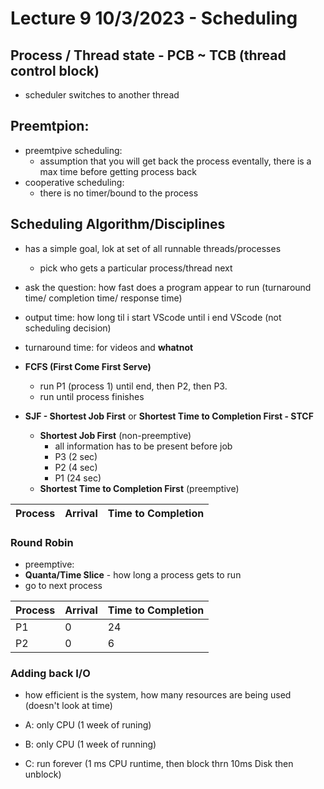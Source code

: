 # Lecture 9 10/3/2023 - Scheduling

## Process / Thread state - PCB ~ TCB (thread control block)

* scheduler switches to another thread

## Preemtpion:
* preemtpive scheduling:
    * assumption that you will get back the process eventally, there is a max time before getting process back
* cooperative scheduling:
    * there is no timer/bound to the process 

## Scheduling Algorithm/Disciplines

* has a simple goal, lok at set of all runnable threads/processes
    * pick who gets a particular process/thread next

* ask the question: how fast does a program appear to run (turnaround time/ completion time/ response time)

* output time: how long til i start VScode until i end VScode (not scheduling decision)

* turnaround time: for videos and **whatnot**

* **FCFS (First Come First Serve)**
    * run P1 (process 1) until end, then P2, then P3.
    * run until process finishes

* **SJF - Shortest Job First** or **Shortest Time to Completion First - STCF**
    * **Shortest Job First** (non-preemptive)
        * all information has to be present before job
        * P3 (2 sec)
        * P2 (4 sec)
        * P1 (24 sec)
    * **Shortest Time to Completion First** (preemptive)

| Process | Arrival | Time to Completion |
|---|---|---|


### Round Robin

* preemptive:
* **Quanta/Time Slice** - how long a process gets to run
* go to next process 

|Process|Arrival|Time to Completion|
|--|--|--|
|P1|0|24|
|P2| 0| 6|

### Adding back I/O
* how efficient is the system, how many resources are being used (doesn't look at time)

* A: only CPU (1 week of runing)
* B: only CPU (1 week of running)
* C: run forever (1 ms CPU runtime, then block thrn 10ms Disk then unblock)


